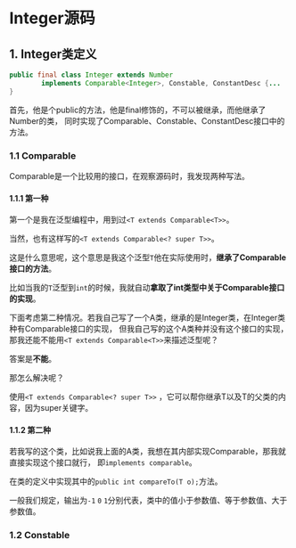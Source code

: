 # Integer源码

## 1. Integer类定义
```java
public final class Integer extends Number
        implements Comparable<Integer>, Constable, ConstantDesc {...
}
```
首先，他是个public的方法，他是final修饰的，不可以被继承，而他继承了Number的类，
同时实现了Comparable、Constable、ConstantDesc接口中的方法。

### 1.1 Comparable

Comparable是一个比较用的接口，在观察源码时，我发现两种写法。

#### 1.1.1 第一种

第一个是我在泛型编程中，用到过`<T extends Comparable<T>>`。

当然，也有这样写的`<T extends Comparable<? super T>>`。

这是什么意思呢，这个意思是我这个泛型`T`他在实际使用时，**继承了Comparable接口的方法**。

比如当我的`T`泛型到`int`的时候，我就自动**拿取了int类型中关于Comparable接口的实现**。

下面考虑第二种情况。若我自己写了一个A类，继承的是Integer类，在Integer类种有Comparable接口的实现，
但我自己写的这个A类种并没有这个接口的实现，那我还能不能用`<T extends Comparable<T>>`来描述泛型呢？

答案是**不能**。

那怎么解决呢？

使用`<T extends Comparable<? super T>>` ，它可以帮你继承T以及T的父类的内容，因为super关键字。

#### 1.1.2 第二种

若我写的这个类，比如说我上面的A类，我想在其内部实现Comparable，那我就直接实现这个接口就行，
即`implements comparable`。

在类的定义中实现其中的`public int compareTo(T o);`方法。

一般我们规定，输出为`-1` `0` `1`分别代表，类中的值小于参数值、等于参数值、大于参数值。

### 1.2 Constable













